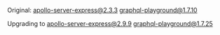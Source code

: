Original:
apollo-server-express@2.3.3
graphql-playground@1.7.10

Upgrading to
apollo-server-express@2.9.9
graphql-playground@1.7.25
